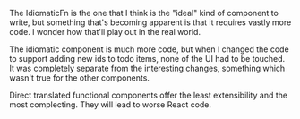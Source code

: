The IdiomaticFn is the one that I think is the "ideal" kind of component to write, but something that's becoming apparent is that it requires vastly more code.  I wonder how that'll play out in the real world.

The idiomatic component is much more code, but when I changed the code to support adding new ids to todo items, none of the UI had to be touched.  It was completely separate from the interesting changes, something which wasn't true for the other components.

Direct translated functional components offer the least extensibility and the most complecting.  They will lead to worse React code.